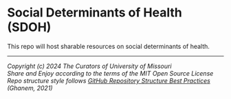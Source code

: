# Social Determinants of Health (SDOH)
This repo will host sharable resources on social determinants of health. 



************************************
*Copyright (c) 2024 The Curators of University of Missouri* <br/>
*Share and Enjoy according to the terms of the MIT Open Source License* <br/>
*Repo structure style follows [GitHub Repository Structure Best Practices](https://soulaimanghanem.medium.com/github-repository-structure-best-practices-248e6effc405) (Ghanem, 2021)*